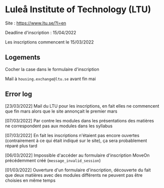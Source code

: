 # Luleå Institute of Technology (LTU)

Site : https://www.ltu.se/?l=en

Deadline d'inscription : 15/04/2022

Les inscriptions commencent le 15/03/2022

## Logements

Cocher la case dans le formulaire d'inscription

Mail à `housing.exchange@ltu.se` avant fin mai

## Error log

[23/03/2022] Mail du LTU pour les inscriptions, en fait elles ne commencent que fin mars alors que le site annonçait le premier mars

[07/03/2022] Par contre les modules dans les présentations des matières ne correspondent pas aux modules dans les syllabus

[07/03/2022] En fait les inscriptions n'étaient pas encore ouvertes (contrairement à ce qui était indiqué sur le site), ça sera probablement réparé plus tard

[06/03/2022] Impossible d'accéder au formulaire d'inscription MoveOn précédemment créé (`message_invalid_session`)

[01/03/2022] Ouverture d'un formulaire d'inscription, découverte du fait que deux matières avec des modules différents ne peuvent pas être choisies en même temps

